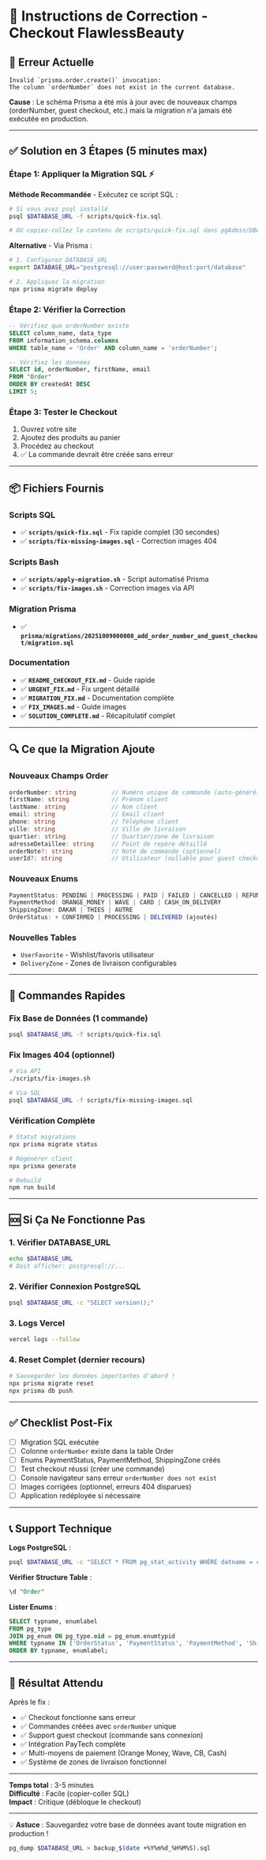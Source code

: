 # 🔧 Instructions de Correction - Checkout FlawlessBeauty

## 🚨 Erreur Actuelle

```
Invalid `prisma.order.create()` invocation:
The column `orderNumber` does not exist in the current database.
```

**Cause** : Le schéma Prisma a été mis à jour avec de nouveaux champs (orderNumber, guest checkout, etc.) mais la migration n'a jamais été exécutée en production.

---

## ✅ Solution en 3 Étapes (5 minutes max)

### Étape 1: Appliquer la Migration SQL ⚡

**Méthode Recommandée** - Exécutez ce script SQL :

```bash
# Si vous avez psql installé
psql $DATABASE_URL -f scripts/quick-fix.sql

# OU copiez-collez le contenu de scripts/quick-fix.sql dans pgAdmin/DBeaver
```

**Alternative** - Via Prisma :

```bash
# 1. Configurez DATABASE_URL
export DATABASE_URL="postgresql://user:password@host:port/database"

# 2. Appliquez la migration
npx prisma migrate deploy
```

### Étape 2: Vérifier la Correction

```sql
-- Vérifiez que orderNumber existe
SELECT column_name, data_type 
FROM information_schema.columns 
WHERE table_name = 'Order' AND column_name = 'orderNumber';

-- Vérifiez les données
SELECT id, orderNumber, firstName, email 
FROM "Order" 
ORDER BY createdAt DESC 
LIMIT 5;
```

### Étape 3: Tester le Checkout

1. Ouvrez votre site
2. Ajoutez des produits au panier
3. Procédez au checkout
4. ✅ La commande devrait être créée sans erreur

---

## 📦 Fichiers Fournis

### Scripts SQL
- ✅ **`scripts/quick-fix.sql`** - Fix rapide complet (30 secondes)
- ✅ **`scripts/fix-missing-images.sql`** - Correction images 404

### Scripts Bash
- ✅ **`scripts/apply-migration.sh`** - Script automatisé Prisma
- ✅ **`scripts/fix-images.sh`** - Correction images via API

### Migration Prisma
- ✅ **`prisma/migrations/20251009000000_add_order_number_and_guest_checkout/migration.sql`**

### Documentation
- ✅ **`README_CHECKOUT_FIX.md`** - Guide rapide
- ✅ **`URGENT_FIX.md`** - Fix urgent détaillé
- ✅ **`MIGRATION_FIX.md`** - Documentation complète
- ✅ **`FIX_IMAGES.md`** - Guide images
- ✅ **`SOLUTION_COMPLETE.md`** - Récapitulatif complet

---

## 🔍 Ce que la Migration Ajoute

### Nouveaux Champs Order
```typescript
orderNumber: string          // Numéro unique de commande (auto-généré)
firstName: string            // Prénom client
lastName: string             // Nom client
email: string                // Email client
phone: string                // Téléphone client
ville: string                // Ville de livraison
quartier: string             // Quartier/zone de livraison
adresseDetaillee: string     // Point de repère détaillé
orderNote?: string           // Note de commande (optionnel)
userId?: string              // Utilisateur (nullable pour guest checkout)
```

### Nouveaux Enums
```typescript
PaymentStatus: PENDING | PROCESSING | PAID | FAILED | CANCELLED | REFUNDED
PaymentMethod: ORANGE_MONEY | WAVE | CARD | CASH_ON_DELIVERY
ShippingZone: DAKAR | THIES | AUTRE
OrderStatus: + CONFIRMED | PROCESSING | DELIVERED (ajoutés)
```

### Nouvelles Tables
- `UserFavorite` - Wishlist/favoris utilisateur
- `DeliveryZone` - Zones de livraison configurables

---

## 🎯 Commandes Rapides

### Fix Base de Données (1 commande)
```bash
psql $DATABASE_URL -f scripts/quick-fix.sql
```

### Fix Images 404 (optionnel)
```bash
# Via API
./scripts/fix-images.sh

# Via SQL
psql $DATABASE_URL -f scripts/fix-missing-images.sql
```

### Vérification Complète
```bash
# Statut migrations
npx prisma migrate status

# Régénérer client
npx prisma generate

# Rebuild
npm run build
```

---

## 🆘 Si Ça Ne Fonctionne Pas

### 1. Vérifier DATABASE_URL
```bash
echo $DATABASE_URL
# Doit afficher: postgresql://...
```

### 2. Vérifier Connexion PostgreSQL
```bash
psql $DATABASE_URL -c "SELECT version();"
```

### 3. Logs Vercel
```bash
vercel logs --follow
```

### 4. Reset Complet (dernier recours)
```bash
# Sauvegarder les données importantes d'abord !
npx prisma migrate reset
npx prisma db push
```

---

## ✅ Checklist Post-Fix

- [ ] Migration SQL exécutée
- [ ] Colonne `orderNumber` existe dans la table Order
- [ ] Enums PaymentStatus, PaymentMethod, ShippingZone créés
- [ ] Test checkout réussi (créer une commande)
- [ ] Console navigateur sans erreur `orderNumber does not exist`
- [ ] Images corrigées (optionnel, erreurs 404 disparues)
- [ ] Application redéployée si nécessaire

---

## 📞 Support Technique

**Logs PostgreSQL** :
```bash
psql $DATABASE_URL -c "SELECT * FROM pg_stat_activity WHERE datname = current_database();"
```

**Vérifier Structure Table** :
```sql
\d "Order"
```

**Lister Enums** :
```sql
SELECT typname, enumlabel 
FROM pg_type 
JOIN pg_enum ON pg_type.oid = pg_enum.enumtypid 
WHERE typname IN ('OrderStatus', 'PaymentStatus', 'PaymentMethod', 'ShippingZone')
ORDER BY typname, enumlabel;
```

---

## 🎉 Résultat Attendu

Après le fix :
- ✅ Checkout fonctionne sans erreur
- ✅ Commandes créées avec `orderNumber` unique
- ✅ Support guest checkout (commande sans connexion)
- ✅ Intégration PayTech complète
- ✅ Multi-moyens de paiement (Orange Money, Wave, CB, Cash)
- ✅ Système de zones de livraison fonctionnel

---

**Temps total** : 3-5 minutes  
**Difficulté** : Facile (copier-coller SQL)  
**Impact** : Critique (débloque le checkout)

---

💡 **Astuce** : Sauvegardez votre base de données avant toute migration en production !

```bash
pg_dump $DATABASE_URL > backup_$(date +%Y%m%d_%H%M%S).sql
```
